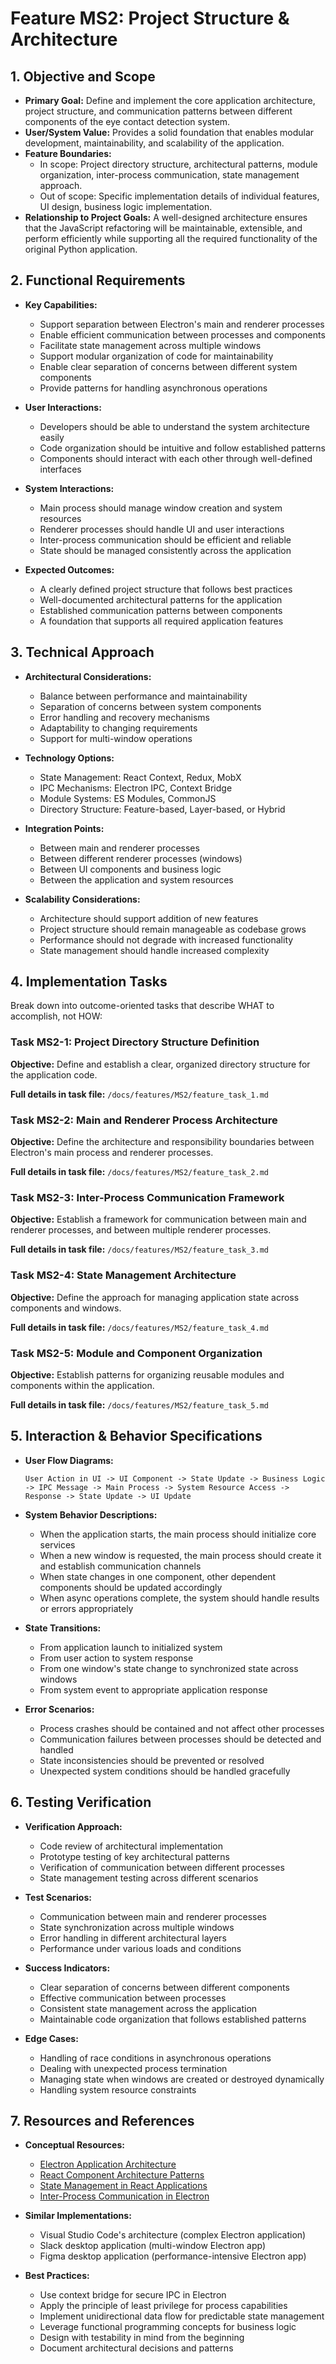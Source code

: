 # Feature MS2: Project Structure & Architecture

## 1. Objective and Scope
- **Primary Goal:** Define and implement the core application architecture, project structure, and communication patterns between different components of the eye contact detection system.
- **User/System Value:** Provides a solid foundation that enables modular development, maintainability, and scalability of the application.
- **Feature Boundaries:** 
  - In scope: Project directory structure, architectural patterns, module organization, inter-process communication, state management approach.
  - Out of scope: Specific implementation details of individual features, UI design, business logic implementation.
- **Relationship to Project Goals:** A well-designed architecture ensures that the JavaScript refactoring will be maintainable, extensible, and perform efficiently while supporting all the required functionality of the original Python application.

## 2. Functional Requirements
- **Key Capabilities:**
  - Support separation between Electron's main and renderer processes
  - Enable efficient communication between processes and components
  - Facilitate state management across multiple windows
  - Support modular organization of code for maintainability
  - Enable clear separation of concerns between different system components
  - Provide patterns for handling asynchronous operations

- **User Interactions:**
  - Developers should be able to understand the system architecture easily
  - Code organization should be intuitive and follow established patterns
  - Components should interact with each other through well-defined interfaces

- **System Interactions:**
  - Main process should manage window creation and system resources
  - Renderer processes should handle UI and user interactions
  - Inter-process communication should be efficient and reliable
  - State should be managed consistently across the application

- **Expected Outcomes:**
  - A clearly defined project structure that follows best practices
  - Well-documented architectural patterns for the application
  - Established communication patterns between components
  - A foundation that supports all required application features

## 3. Technical Approach
- **Architectural Considerations:**
  - Balance between performance and maintainability
  - Separation of concerns between system components
  - Error handling and recovery mechanisms
  - Adaptability to changing requirements
  - Support for multi-window operations

- **Technology Options:**
  - State Management: React Context, Redux, MobX
  - IPC Mechanisms: Electron IPC, Context Bridge
  - Module Systems: ES Modules, CommonJS
  - Directory Structure: Feature-based, Layer-based, or Hybrid

- **Integration Points:**
  - Between main and renderer processes
  - Between different renderer processes (windows)
  - Between UI components and business logic
  - Between the application and system resources

- **Scalability Considerations:**
  - Architecture should support addition of new features
  - Project structure should remain manageable as codebase grows
  - Performance should not degrade with increased functionality
  - State management should handle increased complexity

## 4. Implementation Tasks
Break down into outcome-oriented tasks that describe WHAT to accomplish, not HOW:

### Task MS2-1: Project Directory Structure Definition
**Objective:** Define and establish a clear, organized directory structure for the application code.

**Full details in task file:** `/docs/features/MS2/feature_task_1.md`

### Task MS2-2: Main and Renderer Process Architecture
**Objective:** Define the architecture and responsibility boundaries between Electron's main process and renderer processes.

**Full details in task file:** `/docs/features/MS2/feature_task_2.md`

### Task MS2-3: Inter-Process Communication Framework
**Objective:** Establish a framework for communication between main and renderer processes, and between multiple renderer processes.

**Full details in task file:** `/docs/features/MS2/feature_task_3.md`

### Task MS2-4: State Management Architecture
**Objective:** Define the approach for managing application state across components and windows.

**Full details in task file:** `/docs/features/MS2/feature_task_4.md`

### Task MS2-5: Module and Component Organization
**Objective:** Establish patterns for organizing reusable modules and components within the application.

**Full details in task file:** `/docs/features/MS2/feature_task_5.md`

## 5. Interaction & Behavior Specifications
- **User Flow Diagrams:**
  ```
  User Action in UI -> UI Component -> State Update -> Business Logic -> IPC Message -> Main Process -> System Resource Access -> Response -> State Update -> UI Update
  ```

- **System Behavior Descriptions:**
  - When the application starts, the main process should initialize core services
  - When a new window is requested, the main process should create it and establish communication channels
  - When state changes in one component, other dependent components should be updated accordingly
  - When async operations complete, the system should handle results or errors appropriately

- **State Transitions:**
  - From application launch to initialized system
  - From user action to system response
  - From one window's state change to synchronized state across windows
  - From system event to appropriate application response

- **Error Scenarios:**
  - Process crashes should be contained and not affect other processes
  - Communication failures between processes should be detected and handled
  - State inconsistencies should be prevented or resolved
  - Unexpected system conditions should be handled gracefully

## 6. Testing Verification
- **Verification Approach:**
  - Code review of architectural implementation
  - Prototype testing of key architectural patterns
  - Verification of communication between different processes
  - State management testing across different scenarios

- **Test Scenarios:**
  - Communication between main and renderer processes
  - State synchronization across multiple windows
  - Error handling in different architectural layers
  - Performance under various loads and conditions

- **Success Indicators:**
  - Clear separation of concerns between different components
  - Effective communication between processes
  - Consistent state management across the application
  - Maintainable code organization that follows established patterns

- **Edge Cases:**
  - Handling of race conditions in asynchronous operations
  - Dealing with unexpected process termination
  - Managing state when windows are created or destroyed dynamically
  - Handling system resource constraints

## 7. Resources and References
- **Conceptual Resources:**
  - [Electron Application Architecture](https://www.electronjs.org/docs/latest/tutorial/application-architecture)
  - [React Component Architecture Patterns](https://reactpatterns.com/)
  - [State Management in React Applications](https://reactjs.org/docs/context.html)
  - [Inter-Process Communication in Electron](https://www.electronjs.org/docs/latest/tutorial/ipc)

- **Similar Implementations:**
  - Visual Studio Code's architecture (complex Electron application)
  - Slack desktop application (multi-window Electron app)
  - Figma desktop application (performance-intensive Electron app)

- **Best Practices:**
  - Use context bridge for secure IPC in Electron
  - Apply the principle of least privilege for process capabilities
  - Implement unidirectional data flow for predictable state management
  - Leverage functional programming concepts for business logic
  - Design with testability in mind from the beginning
  - Document architectural decisions and patterns